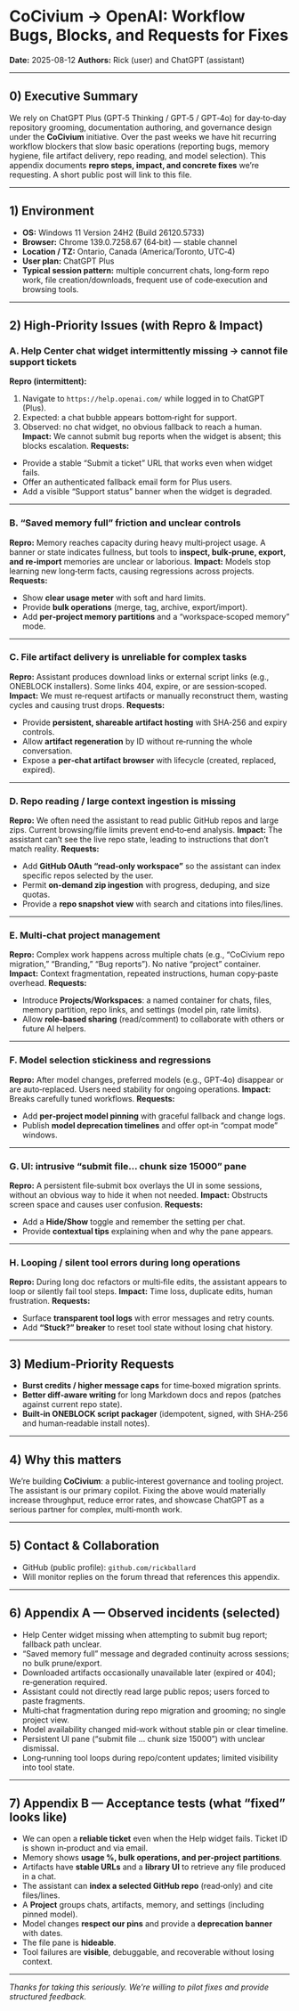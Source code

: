 # CoCivium → OpenAI: Workflow Bugs, Blocks, and Requests for Fixes
**Date:** 2025-08-12
**Authors:** Rick (user) and ChatGPT (assistant)

---

## 0) Executive Summary
We rely on ChatGPT Plus (GPT‑5 Thinking / GPT‑5 / GPT‑4o) for day‑to‑day repository grooming, documentation authoring, and governance design under the **CoCivium** initiative.  Over the past weeks we have hit recurring workflow blockers that slow basic operations (reporting bugs, memory hygiene, file artifact delivery, repo reading, and model selection).  This appendix documents **repro steps, impact, and concrete fixes** we’re requesting.  A short public post will link to this file.

---

## 1) Environment
- **OS:** Windows 11 Version 24H2 (Build 26120.5733)
- **Browser:** Chrome 139.0.7258.67 (64‑bit) — stable channel
- **Location / TZ:** Ontario, Canada (America/Toronto, UTC‑4)
- **User plan:** ChatGPT Plus
- **Typical session pattern:** multiple concurrent chats, long‑form repo work, file creation/downloads, frequent use of code‑execution and browsing tools.

---

## 2) High‑Priority Issues (with Repro & Impact)

### A. Help Center chat widget intermittently missing → cannot file support tickets
**Repro (intermittent):**
1. Navigate to `https://help.openai.com/` while logged in to ChatGPT (Plus).
2. Expected: a chat bubble appears bottom‑right for support.
3. Observed: no chat widget, no obvious fallback to reach a human.
**Impact:** We cannot submit bug reports when the widget is absent; this blocks escalation.
**Requests:**
- Provide a stable “Submit a ticket” URL that works even when widget fails.
- Offer an authenticated fallback email form for Plus users.
- Add a visible “Support status” banner when the widget is degraded.

---

### B. “Saved memory full” friction and unclear controls
**Repro:** Memory reaches capacity during heavy multi‑project usage.  A banner or state indicates fullness, but tools to **inspect, bulk‑prune, export, and re‑import** memories are unclear or laborious.
**Impact:** Models stop learning new long‑term facts, causing regressions across projects.
**Requests:**
- Show **clear usage meter** with soft and hard limits.
- Provide **bulk operations** (merge, tag, archive, export/import).
- Add **per‑project memory partitions** and a “workspace‑scoped memory” mode.

---

### C. File artifact delivery is unreliable for complex tasks
**Repro:** Assistant produces download links or external script links (e.g., ONEBLOCK installers).  Some links 404, expire, or are session‑scoped.
**Impact:** We must re‑request artifacts or manually reconstruct them, wasting cycles and causing trust drops.
**Requests:**
- Provide **persistent, shareable artifact hosting** with SHA‑256 and expiry controls.
- Allow **artifact regeneration** by ID without re‑running the whole conversation.
- Expose a **per‑chat artifact browser** with lifecycle (created, replaced, expired).

---

### D. Repo reading / large context ingestion is missing
**Repro:** We often need the assistant to read public GitHub repos and large zips.  Current browsing/file limits prevent end‑to‑end analysis.
**Impact:** The assistant can’t see the live repo state, leading to instructions that don’t match reality.
**Requests:**
- Add **GitHub OAuth “read‑only workspace”** so the assistant can index specific repos selected by the user.
- Permit **on‑demand zip ingestion** with progress, deduping, and size quotas.
- Provide a **repo snapshot view** with search and citations into files/lines.

---

### E. Multi‑chat project management
**Repro:** Complex work happens across multiple chats (e.g., “CoCivium repo migration,” “Branding,” “Bug reports”).  No native “project” container.
**Impact:** Context fragmentation, repeated instructions, human copy‑paste overhead.
**Requests:**
- Introduce **Projects/Workspaces**: a named container for chats, files, memory partition, repo links, and settings (model pin, rate limits).
- Allow **role‑based sharing** (read/comment) to collaborate with others or future AI helpers.

---

### F. Model selection stickiness and regressions
**Repro:** After model changes, preferred models (e.g., GPT‑4o) disappear or are auto‑replaced.  Users need stability for ongoing operations.
**Impact:** Breaks carefully tuned workflows.
**Requests:**
- Add **per‑project model pinning** with graceful fallback and change logs.
- Publish **model deprecation timelines** and offer opt‑in “compat mode” windows.

---

### G. UI: intrusive “submit file… chunk size 15000” pane
**Repro:** A persistent file‑submit box overlays the UI in some sessions, without an obvious way to hide it when not needed.
**Impact:** Obstructs screen space and causes user confusion.
**Requests:**
- Add a **Hide/Show** toggle and remember the setting per chat.
- Provide **contextual tips** explaining when and why the pane appears.

---

### H. Looping / silent tool errors during long operations
**Repro:** During long doc refactors or multi‑file edits, the assistant appears to loop or silently fail tool steps.
**Impact:** Time loss, duplicate edits, human frustration.
**Requests:**
- Surface **transparent tool logs** with error messages and retry counts.
- Add **“Stuck?” breaker** to reset tool state without losing chat history.

---

## 3) Medium‑Priority Requests
- **Burst credits / higher message caps** for time‑boxed migration sprints.
- **Better diff‑aware writing** for long Markdown docs and repos (patches against current repo state).
- **Built‑in ONEBLOCK script packager** (idempotent, signed, with SHA‑256 and human‑readable install notes).

---

## 4) Why this matters
We’re building **CoCivium**: a public‑interest governance and tooling project.  The assistant is our primary copilot.  Fixing the above would materially increase throughput, reduce error rates, and showcase ChatGPT as a serious partner for complex, multi‑month work.

---

## 5) Contact & Collaboration
- GitHub (public profile): `github.com/rickballard`
- Will monitor replies on the forum thread that references this appendix.

---

## 6) Appendix A — Observed incidents (selected)
- Help Center widget missing when attempting to submit bug report; fallback path unclear.
- “Saved memory full” message and degraded continuity across sessions; no bulk prune/export.
- Downloaded artifacts occasionally unavailable later (expired or 404); re‑generation required.
- Assistant could not directly read large public repos; users forced to paste fragments.
- Multi‑chat fragmentation during repo migration and grooming; no single project view.
- Model availability changed mid‑work without stable pin or clear timeline.
- Persistent UI pane (“submit file … chunk size 15000”) with unclear dismissal.
- Long‑running tool loops during repo/content updates; limited visibility into tool state.

---

## 7) Appendix B — Acceptance tests (what “fixed” looks like)
- We can open a **reliable ticket** even when the Help widget fails.  Ticket ID is shown in‑product and via email.
- Memory shows **usage %, bulk operations, and per‑project partitions**.
- Artifacts have **stable URLs** and a **library UI** to retrieve any file produced in a chat.
- The assistant can **index a selected GitHub repo** (read‑only) and cite files/lines.
- A **Project** groups chats, artifacts, memory, and settings (including pinned model).
- Model changes **respect our pins** and provide a **deprecation banner** with dates.
- The file pane is **hideable**.
- Tool failures are **visible**, debuggable, and recoverable without losing context.

---

_Thanks for taking this seriously.  We’re willing to pilot fixes and provide structured feedback._


